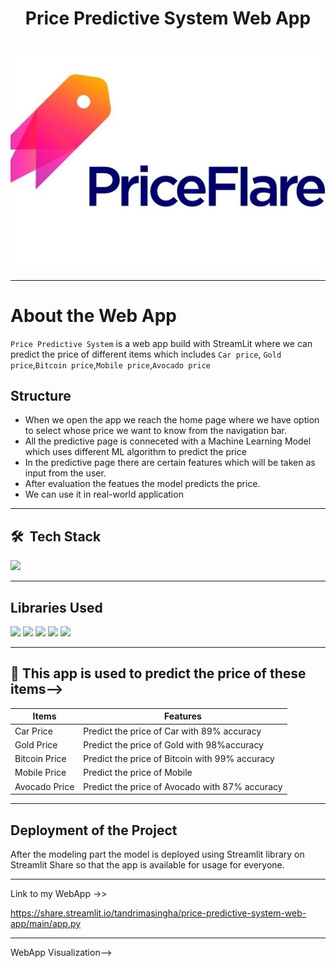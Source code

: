 <div align="center">
  <h1>Price Predictive System Web App </h1>
</div>


 <h1 align="center"><img src="https://github.com/tandrimasingha/Price-Predictive-System-Web-App/blob/main/Price.png"></h1>


***********************************************************

# About the Web App
`Price Predictive System` is a web app build with StreamLit where we can predict the price of different items which includes `Car price`, `Gold price`,`Bitcoin price`,`Mobile price`,`Avocado price`

## Structure

- When we open the app we reach the home page where we have option to select whose price we want to know from the navigation bar.
- All the predictive page is conneceted with a Machine Learning Model which uses different ML algorithm to predict the price
- In the predictive page there are certain features which will be taken as input from the user.
- After evaluation the featues the model predicts the price.
- We can use it in real-world application

***********************************************************

## **🛠 &nbsp;Tech Stack**

<a href="https://www.python.org" target="_blank"> <img src="https://img.icons8.com/color/48/000000/python.png" width="45" /> </a> 

***********************************************************

## Libraries Used

<img src="https://img.shields.io/badge/numpy%20-%2314354C.svg?&style=for-the-badge&logo=numpy&logoColor=white"/> <img src="https://img.shields.io/badge/pandas%20-%2314354C.svg?&style=for-the-badge&logo=pandas&logoColor=white"/> <img src="https://img.shields.io/badge/plotly%20-%2314354C.svg?&style=for-the-badge&logo=plotly&logoColor=white"/>
<img src="https://img.shields.io/badge/streamlit%20-%2314354C.svg?&style=for-the-badge&logo=streamlit&logoColor=white"/> <img src="https://img.shields.io/badge/scikitlearn%20-%2314354C.svg?&style=for-the-badge&logo=scikitlearn&logoColor=white"/>

***********************************************************

## 🔴 This app is used to predict the price of these items-->

| Items | Features |
| - | - |
| Car Price | Predict the price of Car with 89% accuracy|
| Gold Price | Predict the price of Gold with 98%accuracy|
| Bitcoin Price | Predict the price of Bitcoin with 99% accuracy|
| Mobile Price | Predict the price of Mobile |
| Avocado Price | Predict the price of Avocado with 87% accuracy|

***********************************************************
## Deployment of the Project

After the modeling part the model is deployed using Streamlit library on Streamlit Share so that the app is available for usage for everyone.


***********************************************************

Link to my WebApp ->>

https://share.streamlit.io/tandrimasingha/price-predictive-system-web-app/main/app.py


***********************************************************

WebApp Visualization-->






   
